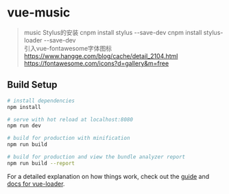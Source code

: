# vue-music

> music
Stylus的安装
cnpm install stylus --save-dev
cnpm install stylus-loader --save-dev  
引入vue-fontawesome字体图标 https://www.hangge.com/blog/cache/detail_2104.html
https://fontawesome.com/icons?d=gallery&m=free



## Build Setup

``` bash
# install dependencies
npm install

# serve with hot reload at localhost:8080
npm run dev

# build for production with minification
npm run build

# build for production and view the bundle analyzer report
npm run build --report
```

For a detailed explanation on how things work, check out the [guide](http://vuejs-templates.github.io/webpack/) and [docs for vue-loader](http://vuejs.github.io/vue-loader).
